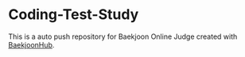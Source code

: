 # Coding-Test-Study
This is a auto push repository for Baekjoon Online Judge created with [BaekjoonHub](https://github.com/BaekjoonHub/BaekjoonHub).
